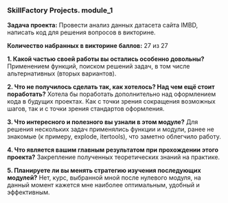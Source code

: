 ### SkillFactory Projects. module_1

**Задача проекта:**
Провести анализ данных датасета сайта IMBD, написать код для решения вопросов в викторине.

**Количество набранных в викторине баллов:**
27 из 27

**1. Какой частью своей работы вы остались особенно довольны?**
Применением функций, поиском решений задач, в том числе альтернативных (вторых вариантов).

**2. Что не получилось сделать так, как хотелось? Над чем ещё стоит поработать?**
Хотела бы поработать дополнительно над оформлением кода в будущих проектах. Как с точки зрения сокращения возможных шагов, так и с точки зрения стандартов оформления.

**3. Что интересного и полезного вы узнали в этом модуле?**
Для решения нескольких задач применялись функции и модули, ранее не знакомые (к примеру, explode, itertools), что заметно облегчило работу.

**4. Что является вашим главным результатом при прохождении этого проекта?**
Закрепление полученных теоретических знаний на практике.

**5. Планируете ли вы менять стратегию изучения последующих модулей?**
Нет, курс, выбранной мной после нулевого модуля, на данный момент кажется мне наиболее оптимальным, удобный и эффективным.


```python

```
